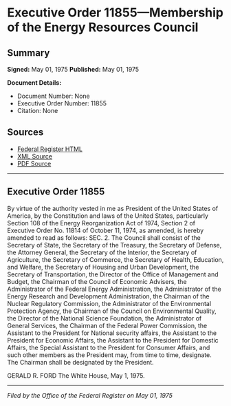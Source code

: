 # Executive Order 11855—Membership of the Energy Resources Council

## Summary

**Signed:** May 01, 1975
**Published:** May 01, 1975

**Document Details:**
- Document Number: None
- Executive Order Number: 11855
- Citation: None

## Sources
- [Federal Register HTML](https://www.presidency.ucsb.edu/documents/executive-order-11855-membership-the-energy-resources-council)
- [XML Source](None)
- [PDF Source](None)

---

## Executive Order 11855

By virtue of the authority vested in me as President of the United States of America, by the Constitution and laws of the United States, particularly Section 108 of the Energy Reorganization Act of 1974, Section 2 of Executive Order No. 11814 of October 11, 1974, as amended, is hereby amended to read as follows:
SEC. 2. The Council shall consist of the Secretary of State, the Secretary of the Treasury, the Secretary of Defense, the Attorney General, the Secretary of the Interior, the Secretary of Agriculture, the Secretary of Commerce, the Secretary of Health, Education, and Welfare, the Secretary of Housing and Urban Development, the Secretary of Transportation, the Director of the Office of Management and Budget, the Chairman of the Council of Economic Advisers, the Administrator of the Federal Energy Administration, the Administrator of the Energy Research and Development Administration, the Chairman of the Nuclear Regulatory Commission, the Administrator of the Environmental Protection Agency, the Chairman of the Council on Environmental Quality, the Director of the National Science Foundation, the Administrator of General Services, the Chairman of the Federal Power Commission, the Assistant to the President for National security affairs, the Assistant to the President for Economic Affairs, the Assistant to the President for Domestic Affairs, the Special Assistant to the President for Consumer Affairs, and such other members as the President may, from time to time, designate. The Chairman shall be designated by the President.

GERALD R. FORD
The White House,
May 1, 1975.

---

*Filed by the Office of the Federal Register on May 01, 1975*
